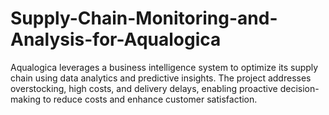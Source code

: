 # Supply-Chain-Monitoring-and-Analysis-for-Aqualogica
Aqualogica leverages a business intelligence system to optimize its supply chain using data analytics and predictive insights. The project addresses overstocking, high costs, and delivery delays, enabling proactive decision-making to reduce costs and enhance customer satisfaction.
